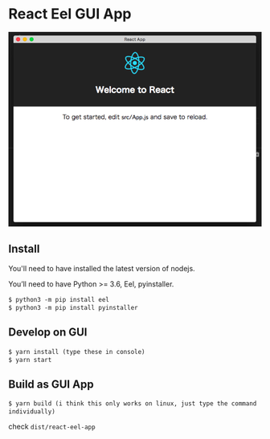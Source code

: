 # React Eel GUI App

![](./sample.png)

## Install

You'll need to have installed the latest version of nodejs.

You’ll need to have Python >= 3.6, Eel, pyinstaller.

```
$ python3 -m pip install eel
$ python3 -m pip install pyinstaller
```

## Develop on GUI

```
$ yarn install (type these in console)
$ yarn start
```

## Build as GUI App

```
$ yarn build (i think this only works on linux, just type the command individually)
```

check `dist/react-eel-app`
